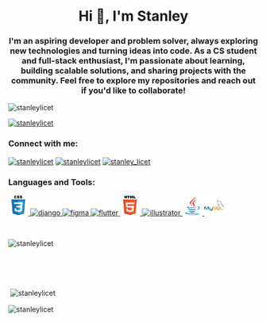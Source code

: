 <h1 align="center">Hi 👋, I'm Stanley</h1>
<h3 align="center">I'm an aspiring developer and problem solver, always exploring new technologies and turning ideas into code. As a CS student and full-stack enthusiast, I'm passionate about learning, building scalable solutions, and sharing projects with the community. Feel free to explore my repositories and reach out if you'd like to collaborate!</h3>

<p align="left"> <img src="https://komarev.com/ghpvc/?username=stanleylicet&label=Profile%20views&color=ffffff&style=flat" alt="stanleylicet" /> </p>

<p align="left"> <a href="https://github.com/ryo-ma/github-profile-trophy"><img src="https://github-profile-trophy.vercel.app/?username=stanleylicet" alt="stanleylicet" /></a> </p>

<h3 align="left">Connect with me:</h3>
<p align="left">
<a href="https://linkedin.com/in/stanleylicet" target="blank"><img align="center" src="https://raw.githubusercontent.com/rahuldkjain/github-profile-readme-generator/master/src/images/icons/Social/linked-in-alt.svg" alt="stanleylicet" height="30" width="40" /></a>
<a href="https://kaggle.com/stanleylicet" target="blank"><img align="center" src="https://raw.githubusercontent.com/rahuldkjain/github-profile-readme-generator/master/src/images/icons/Social/kaggle.svg" alt="stanleylicet" height="30" width="40" /></a>
<a href="https://www.leetcode.com/stanley_licet" target="blank"><img align="center" src="https://raw.githubusercontent.com/rahuldkjain/github-profile-readme-generator/master/src/images/icons/Social/leet-code.svg" alt="stanley_licet" height="30" width="40" /></a>
</p>

<h3 align="left">Languages and Tools:</h3>
<p align="left"> <a href="https://www.w3schools.com/css/" target="_blank" rel="noreferrer"> <img src="https://raw.githubusercontent.com/devicons/devicon/master/icons/css3/css3-original-wordmark.svg" alt="css3" width="40" height="40"/> </a> <a href="https://www.djangoproject.com/" target="_blank" rel="noreferrer"> <img src="https://cdn.worldvectorlogo.com/logos/django.svg" alt="django" width="40" height="40"/> </a> <a href="https://www.figma.com/" target="_blank" rel="noreferrer"> <img src="https://www.vectorlogo.zone/logos/figma/figma-icon.svg" alt="figma" width="40" height="40"/> </a> <a href="https://flutter.dev" target="_blank" rel="noreferrer"> <img src="https://www.vectorlogo.zone/logos/flutterio/flutterio-icon.svg" alt="flutter" width="40" height="40"/> </a> <a href="https://www.w3.org/html/" target="_blank" rel="noreferrer"> <img src="https://raw.githubusercontent.com/devicons/devicon/master/icons/html5/html5-original-wordmark.svg" alt="html5" width="40" height="40"/> </a> <a href="https://www.adobe.com/in/products/illustrator.html" target="_blank" rel="noreferrer"> <img src="https://www.vectorlogo.zone/logos/adobe_illustrator/adobe_illustrator-icon.svg" alt="illustrator" width="40" height="40"/> </a> <a href="https://www.java.com" target="_blank" rel="noreferrer"> <img src="https://raw.githubusercontent.com/devicons/devicon/master/icons/java/java-original.svg" alt="java" width="40" height="40"/> </a> <a href="https://www.mysql.com/" target="_blank" rel="noreferrer"> <img src="https://raw.githubusercontent.com/devicons/devicon/master/icons/mysql/mysql-original-wordmark.svg" alt="mysql" width="40" height="40"/> </a> </p>
<br>
<p><img align="left" src="https://github-readme-stats.vercel.app/api/top-langs?username=stanleylicet&show_icons=true&locale=en&layout=compact" alt="stanleylicet" /></p>
<br><br><br><br><br>
<p>&nbsp;<img align="center" src="https://github-readme-stats.vercel.app/api?username=stanleylicet&show_icons=true&theme=tokyonight&locale=en" alt="stanleylicet" /></p>

<p><img align="center" src="https://github-readme-streak-stats.herokuapp.com/?user=stanleylicet&" alt="stanleylicet" /></p>
